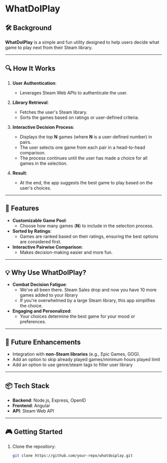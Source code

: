 # WhatDoIPlay

## 🛠️ Background
**WhatDoIPlay** is a simple and fun utility designed to help users decide what game to play next from their Steam library.

---

## 🔍 How It Works
1. **User Authentication**:
    - Leverages Steam Web APIs to authenticate the user.

2. **Library Retrieval**:
    - Fetches the user's Steam library.
    - Sorts the games based on ratings or user-defined criteria.

3. **Interactive Decision Process**:
    - Displays the top **N** games (where **N** is a user-defined number) in pairs.
    - The user selects one game from each pair in a head-to-head comparison.
    - The process continues until the user has made a choice for all games in the selection.

4. **Result**:
    - At the end, the app suggests the best game to play based on the user's choices.

---

## 🌟 Features
- **Customizable Game Pool**:
    - Choose how many games (**N**) to include in the selection process.
- **Sorted by Ratings**:
    - Games are ranked based on their ratings, ensuring the best options are considered first.
- **Interactive Pairwise Comparison**:
    - Makes decision-making easier and more fun.

---

## 💡 Why Use WhatDoIPlay?
- **Combat Decision Fatigue**:
    - We've all been there. Steam Sales drop and now you have 10 more games added to your library
    - If you're overwhelmed by a large Steam library, this app simplifies the choice.
- **Engaging and Personalized**:
    - Your choices determine the best game for your mood or preferences.

---

## 🚀 Future Enhancements
- Integration with **non-Steam libraries** (e.g., Epic Games, GOG).
- Add an option to skip already played games/minimum hours played limit
- Add an option to use genre/steam tags to filter user library

---

## 📦 Tech Stack
- **Backend**: Node.js, Express, OpenID
- **Frontend**: Angular
- **API**: Steam Web API

---

## 🎮 Getting Started
1. Clone the repository:
   ```bash
   git clone https://github.com/your-repo/whatdoiplay.git

